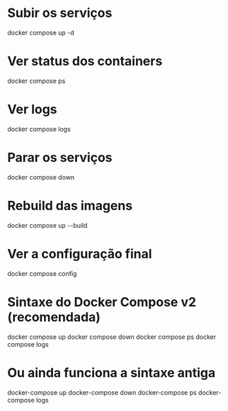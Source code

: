 # Subir os serviços
docker compose up -d

# Ver status dos containers
docker compose ps

# Ver logs
docker compose logs

# Parar os serviços
docker compose down
  
# Rebuild das imagens
docker compose up --build

# Ver a configuração final
docker compose config

# Sintaxe do Docker Compose v2 (recomendada)
docker compose up
docker compose down
docker compose ps
docker compose logs

# Ou ainda funciona a sintaxe antiga
docker-compose up
docker-compose down
docker-compose ps
docker-compose logs
